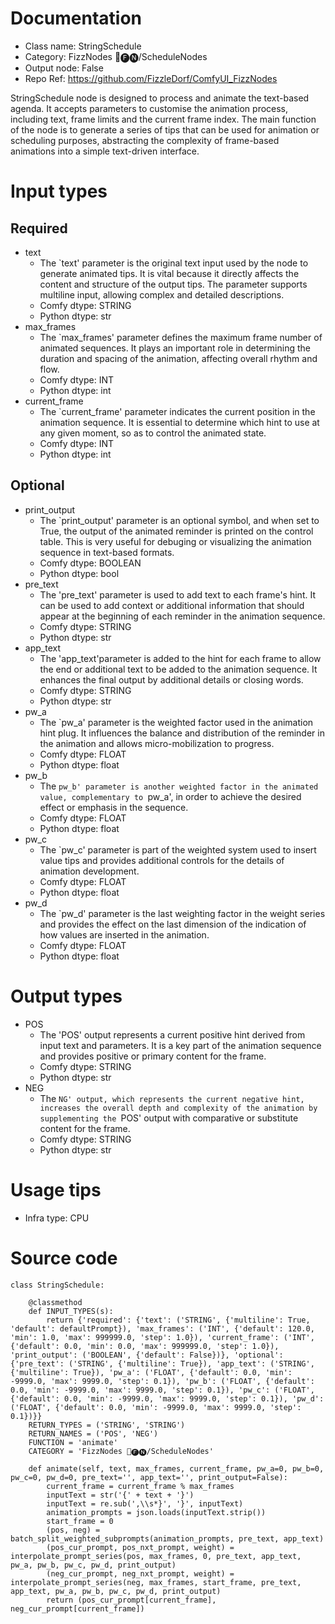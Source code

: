 # Documentation
- Class name: StringSchedule
- Category: FizzNodes 📅🅕🅝/ScheduleNodes
- Output node: False
- Repo Ref: https://github.com/FizzleDorf/ComfyUI_FizzNodes

StringSchedule node is designed to process and animate the text-based agenda. It accepts parameters to customise the animation process, including text, frame limits and the current frame index. The main function of the node is to generate a series of tips that can be used for animation or scheduling purposes, abstracting the complexity of frame-based animations into a simple text-driven interface.

# Input types
## Required
- text
    - The `text' parameter is the original text input used by the node to generate animated tips. It is vital because it directly affects the content and structure of the output tips. The parameter supports multiline input, allowing complex and detailed descriptions.
    - Comfy dtype: STRING
    - Python dtype: str
- max_frames
    - The `max_frames' parameter defines the maximum frame number of animated sequences. It plays an important role in determining the duration and spacing of the animation, affecting overall rhythm and flow.
    - Comfy dtype: INT
    - Python dtype: int
- current_frame
    - The `current_frame' parameter indicates the current position in the animation sequence. It is essential to determine which hint to use at any given moment, so as to control the animated state.
    - Comfy dtype: INT
    - Python dtype: int
## Optional
- print_output
    - The `print_output' parameter is an optional symbol, and when set to True, the output of the animated reminder is printed on the control table. This is very useful for debuging or visualizing the animation sequence in text-based formats.
    - Comfy dtype: BOOLEAN
    - Python dtype: bool
- pre_text
    - The 'pre_text' parameter is used to add text to each frame's hint. It can be used to add context or additional information that should appear at the beginning of each reminder in the animation sequence.
    - Comfy dtype: STRING
    - Python dtype: str
- app_text
    - The 'app_text'parameter is added to the hint for each frame to allow the end or additional text to be added to the animation sequence. It enhances the final output by additional details or closing words.
    - Comfy dtype: STRING
    - Python dtype: str
- pw_a
    - The `pw_a' parameter is the weighted factor used in the animation hint plug. It influences the balance and distribution of the reminder in the animation and allows micro-mobilization to progress.
    - Comfy dtype: FLOAT
    - Python dtype: float
- pw_b
    - The `pw_b' parameter is another weighted factor in the animated value, complementary to `pw_a', in order to achieve the desired effect or emphasis in the sequence.
    - Comfy dtype: FLOAT
    - Python dtype: float
- pw_c
    - The `pw_c' parameter is part of the weighted system used to insert value tips and provides additional controls for the details of animation development.
    - Comfy dtype: FLOAT
    - Python dtype: float
- pw_d
    - The `pw_d' parameter is the last weighting factor in the weight series and provides the effect on the last dimension of the indication of how values are inserted in the animation.
    - Comfy dtype: FLOAT
    - Python dtype: float

# Output types
- POS
    - The 'POS' output represents a current positive hint derived from input text and parameters. It is a key part of the animation sequence and provides positive or primary content for the frame.
    - Comfy dtype: STRING
    - Python dtype: str
- NEG
    - The `NG' output, which represents the current negative hint, increases the overall depth and complexity of the animation by supplementing the `POS' output with comparative or substitute content for the frame.
    - Comfy dtype: STRING
    - Python dtype: str

# Usage tips
- Infra type: CPU

# Source code
```
class StringSchedule:

    @classmethod
    def INPUT_TYPES(s):
        return {'required': {'text': ('STRING', {'multiline': True, 'default': defaultPrompt}), 'max_frames': ('INT', {'default': 120.0, 'min': 1.0, 'max': 999999.0, 'step': 1.0}), 'current_frame': ('INT', {'default': 0.0, 'min': 0.0, 'max': 999999.0, 'step': 1.0}), 'print_output': ('BOOLEAN', {'default': False})}, 'optional': {'pre_text': ('STRING', {'multiline': True}), 'app_text': ('STRING', {'multiline': True}), 'pw_a': ('FLOAT', {'default': 0.0, 'min': -9999.0, 'max': 9999.0, 'step': 0.1}), 'pw_b': ('FLOAT', {'default': 0.0, 'min': -9999.0, 'max': 9999.0, 'step': 0.1}), 'pw_c': ('FLOAT', {'default': 0.0, 'min': -9999.0, 'max': 9999.0, 'step': 0.1}), 'pw_d': ('FLOAT', {'default': 0.0, 'min': -9999.0, 'max': 9999.0, 'step': 0.1})}}
    RETURN_TYPES = ('STRING', 'STRING')
    RETURN_NAMES = ('POS', 'NEG')
    FUNCTION = 'animate'
    CATEGORY = 'FizzNodes 📅🅕🅝/ScheduleNodes'

    def animate(self, text, max_frames, current_frame, pw_a=0, pw_b=0, pw_c=0, pw_d=0, pre_text='', app_text='', print_output=False):
        current_frame = current_frame % max_frames
        inputText = str('{' + text + '}')
        inputText = re.sub(',\\s*}', '}', inputText)
        animation_prompts = json.loads(inputText.strip())
        start_frame = 0
        (pos, neg) = batch_split_weighted_subprompts(animation_prompts, pre_text, app_text)
        (pos_cur_prompt, pos_nxt_prompt, weight) = interpolate_prompt_series(pos, max_frames, 0, pre_text, app_text, pw_a, pw_b, pw_c, pw_d, print_output)
        (neg_cur_prompt, neg_nxt_prompt, weight) = interpolate_prompt_series(neg, max_frames, start_frame, pre_text, app_text, pw_a, pw_b, pw_c, pw_d, print_output)
        return (pos_cur_prompt[current_frame], neg_cur_prompt[current_frame])
```